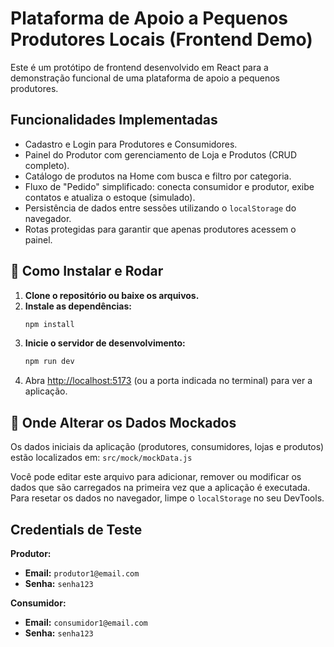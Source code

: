 # Plataforma de Apoio a Pequenos Produtores Locais (Frontend Demo)

Este é um protótipo de frontend desenvolvido em React para a demonstração funcional de uma plataforma de apoio a pequenos produtores.

## Funcionalidades Implementadas
- Cadastro e Login para Produtores e Consumidores.
- Painel do Produtor com gerenciamento de Loja e Produtos (CRUD completo).
- Catálogo de produtos na Home com busca e filtro por categoria.
- Fluxo de "Pedido" simplificado: conecta consumidor e produtor, exibe contatos e atualiza o estoque (simulado).
- Persistência de dados entre sessões utilizando o `localStorage` do navegador.
- Rotas protegidas para garantir que apenas produtores acessem o painel.

## 🚀 Como Instalar e Rodar

1.  **Clone o repositório ou baixe os arquivos.**
2.  **Instale as dependências:**
    ```bash
    npm install
    ```
3.  **Inicie o servidor de desenvolvimento:**
    ```bash
    npm run dev
    ```
4.  Abra [http://localhost:5173](http://localhost:5173) (ou a porta indicada no terminal) para ver a aplicação.

## 📝 Onde Alterar os Dados Mockados

Os dados iniciais da aplicação (produtores, consumidores, lojas e produtos) estão localizados em:
`src/mock/mockData.js`

Você pode editar este arquivo para adicionar, remover ou modificar os dados que são carregados na primeira vez que a aplicação é executada. Para resetar os dados no navegador, limpe o `localStorage` no seu DevTools.


## Credentials de Teste

**Produtor:**
- **Email:** `produtor1@email.com`
- **Senha:** `senha123`

**Consumidor:**
- **Email:** `consumidor1@email.com`
- **Senha:** `senha123`